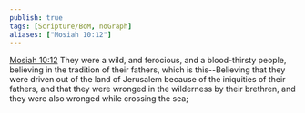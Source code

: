 ```yaml
---
publish: true
tags: [Scripture/BoM, noGraph]
aliases: ["Mosiah 10:12"]
---
```

[Mosiah 10:12](https://churchofjesuschrist.org/study/scriptures/bofm/mosiah/10?lang=eng&id=p12#p12) They were a wild, and ferocious, and a blood-thirsty people, believing in the tradition of their fathers, which is this--Believing that they were driven out of the land of Jerusalem because of the iniquities of their fathers, and that they were wronged in the wilderness by their brethren, and they were also wronged while crossing the sea;
